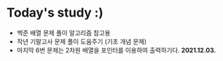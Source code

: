 # Today's study :)
- 백준 배열 문제 풀이 알고리즘 참고용
- 작년 기말고사 문제 풀이 도움주기 (기초 개념 문제)
- 마지막 6번 문제는 2차원 배열을 포인터를 이용하여 출력하기다.
**2021.12.03.**
